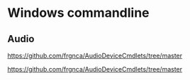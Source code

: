 # Windows commandline
## Audio
https://github.com/frgnca/AudioDeviceCmdlets/tree/master

https://github.com/frgnca/AudioDeviceCmdlets/tree/master
